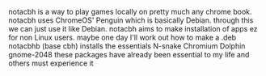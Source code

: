 notacbh is a way to play games locally on pretty much any chrome book.
notacbh uses ChromeOS' Penguin which is basically Debian.
through this we can just use it like Debian.
notacbh aims to make installation of apps ez for non Linux users.
maybe one day I'll work out how to make a .deb
notacbhb (base cbh) installs the essentials 
N-snake
Chromium
Dolphin
gnome-2048
these packages have already been essential to my life and others must experience it
